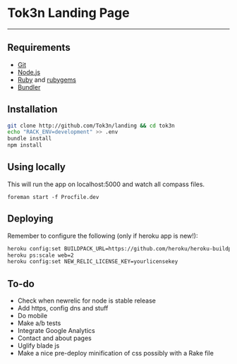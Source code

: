 Tok3n Landing Page
=
***
Requirements
-
* [Git][1]
* [Node.js][2]
* [Ruby][3] and [rubygems][4]
* [Bundler][5]

Installation
-
```bash
git clone http://github.com/Tok3n/landing && cd tok3n
echo "RACK_ENV=development" >> .env
bundle install
npm install
```

Using locally
-
This will run the app on localhost:5000 and watch all compass files.
```
foreman start -f Procfile.dev
```

Deploying
-
Remember to configure the following (only if heroku app is new!):
```bash
heroku config:set BUILDPACK_URL=https://github.com/heroku/heroku-buildpack-nodejs
heroku ps:scale web=2
heroku config:set NEW_RELIC_LICENSE_KEY=yourlicensekey
```

To-do
-
* Check when newrelic for node is stable release
* Add https, config dns and stuff
* Do mobile
* Make a/b tests
* Integrate Google Analytics
* Contact and about pages
* Uglify blade js
* Make a nice pre-deploy minification of css possibly with a Rake file


[1]: http://git-scm.com/downloads
[2]: http://nodejs.org/download/
[3]: http://www.ruby-lang.org/en/downloads/
[4]: http://rubygems.org/pages/download
[5]: http://gembundler.com/
